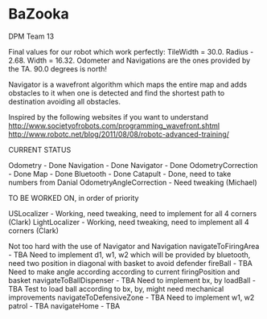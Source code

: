 BaZooka
=======

DPM Team 13

Final values for our robot which work perfectly: TileWidth = 30.0. Radius - 2.68. Width = 16.32.
Odometer and Navigations are the ones provided by the TA. 90.0 degrees is north!

Navigator is a wavefront algorithm which maps the entire map and adds obstacles to it when one is detected and find the shortest path
to destination avoiding all obstacles.

Inspired by the following websites if you want to understand
http://www.societyofrobots.com/programming_wavefront.shtml
http://www.robotc.net/blog/2011/08/08/robotc-advanced-training/

CURRENT STATUS

Odometry - Done
Navigation - Done
Navigator - Done
OdometryCorrection - Done
Map - Done
Bluetooth - Done
Catapult - Done, need to take numbers from Danial
OdometryAngleCorrection - Need tweaking (Michael)

TO BE WORKED ON, in order of priority

USLocalizer - Working, need tweaking, need to implement for all 4 corners (Clark)
LightLocalizer - Working, need tweaking, need to implement all 4 corners (Clark)

Not too hard with the use of Navigator and Navigation
navigateToFiringArea - TBA Need to implement d1, w1, w2 which will be provided by bluetooth, need two position in diagonal with basket to avoid defender
fireBall - TBA Need to make angle according according to current firingPosition and basket
navigateToBallDispenser - TBA Need to implement bx, by
loadBall - TBA Test to load ball according to bx, by, might need mechanical improvements
navigateToDefensiveZone - TBA Need to implement w1, w2
patrol - TBA
navigateHome - TBA







